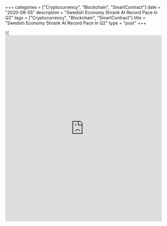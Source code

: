 +++
categories = ["Cryptocurrency", "Blockchain", "SmartContract"]
date = "2020-08-05"
description = "Swedish Economy Shrank At Record Pace In Q2"
tags = ["Cryptocurrency", "Blockchain", "SmartContract"]
title = "Swedish Economy Shrank At Record Pace In Q2"
type = "post"
+++

{{<iframe id="large-banner" src="https://www.bounty.group/#slide=26.0" width="100%" height="600" scrolling="no" style="border: 0px solid rgb(216, 221, 230); border-radius: 3px;">}}

Sweden's [economy][1] contracted at a record pace in the second quarter
of 2020, due to the impact to activity from the coronavirus, or
Covid-19, pandemic, though the slump was not as severe as seen in the
rest of Europe.

Gross domestic product decreased a record 8.6 percent from the first
quarter, when the economy grew a modest 0.1 percent, preliminary figures
from Statistics Sweden showed on Wednesday.

The latest decline was largely driven by falling exports and household
consumption expenditure, the statistical office said.

The decrease in GDP is the largest single quarter drop in the directly
comparable time series starting 1980, Statistics Sweden added.

Compared to the same quarter last year, GDP fell 8.2 percent in the
second quarter versus a 0.4 percent gain in the first three months of
the year.

"The sharp contraction in the Swedish economy in Q2 confirms that it has
not been immune to Covid, despite the government's well-documented
light-touch lockdown," Capital Economics economist David Oxley said.

"Nonetheless, the economic crunch over the first half of the year was in
a different league entirely to the horror shows in southern Europe."

For comments and feedback [contact](https://www.playgroundfx.com/contact/): editorial@rtt[news](https://www.letsplayfx.com/blog/forex-news-website/).com

[Economic News][1]

 **What parts of the world are seeing the best (and worst) economic
performances lately? Click[here][2] to check out our [Econ Scorecard][2]
and find out! See up-to-the-moment [ranking](https://www.playgroundfx.com/blog/crypto-exchange-ranking/)s for the best and worst
performers in [GDP][2], [unemployment rate][3], [inflation][4] and much
more.**

   1. www.rtt[news](https://www.letsplayfx.com/blog/forex-news-website/).com/Content/EconomicNews.aspx
   2. www.rtt[news](https://www.letsplayfx.com/blog/forex-news-website/).com/economic-scorecard/world-rank/GDP/highest-performance.aspx
   3. www.rtt[news](https://www.letsplayfx.com/blog/forex-news-website/).com/economic-scorecard/world-rank/unemployment-rate/lowest-performance.aspx
   4. www.rtt[news](https://www.letsplayfx.com/blog/forex-news-website/).com/economic-scorecard/world-rank/CPI/highest-performance.aspx